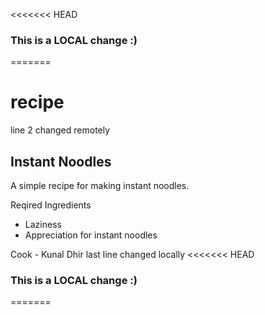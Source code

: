 <<<<<<< HEAD
### This is a LOCAL change :)
=======
# recipe
line 2 changed remotely
## Instant Noodles
A simple recipe for making instant noodles.

Reqired Ingredients 
- Laziness
- Appreciation for instant noodles

Cook - Kunal Dhir
last line changed locally
<<<<<<< HEAD
### This is a LOCAL change :)
=======

